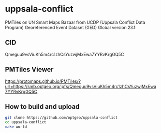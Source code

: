 # uppsala-conflict
PMTiles on UN Smart Maps Bazaar from UCDP (Uppsala Conflict Data Program) Georeferenced Event Dataset (GED) Global version 23.1

## CID
Qmeguu9vsViuKh5m4rc1zhCsYuzwjMxEwa7YYRvKrgGQ5C

## PMTiles Viewer
https://protomaps.github.io/PMTiles/?url=https://smb.optgeo.org/ipfs/Qmeguu9vsViuKh5m4rc1zhCsYuzwjMxEwa7YYRvKrgGQ5C

## How to build and upload
```zsh
git clone https://github.com/optgeo/uppsala-conflict
cd uppsala-conflict
make world
```


